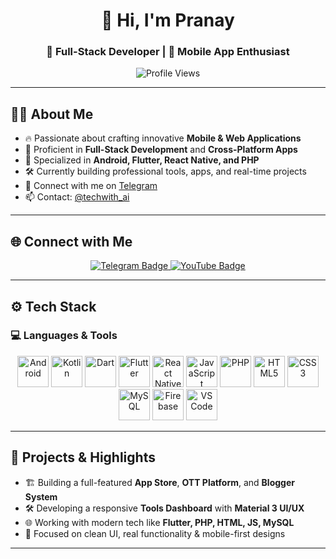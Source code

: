 <div align="center">

# 👋 Hi, I'm Pranay  
### 🚀 Full-Stack Developer | 📱 Mobile App Enthusiast

<img src="https://komarev.com/ghpvc/?username=nextgen-coders-telugu&label=Profile%20Views&color=0e75b6&style=flat" alt="Profile Views" />

</div>

---

## 👨‍💻 About Me

- 🔥 Passionate about crafting innovative **Mobile & Web Applications**
- 💼 Proficient in **Full-Stack Development** and **Cross-Platform Apps**
- 📱 Specialized in **Android, Flutter, React Native, and PHP**
- 🛠️ Currently building professional tools, apps, and real-time projects
- 🤝 Connect with me on [Telegram](https://t.me/techwith_ai)
- 📫 Contact: [@techwith_ai](https://t.me/techwith_ai)

---

## 🌐 Connect with Me

<div align="center">
  <a href="https://t.me/techwith_ai" target="_blank">
    <img src="https://img.shields.io/badge/Telegram-2CA5E0?style=for-the-badge&logo=telegram&logoColor=white" alt="Telegram Badge"/>
  </a>
  <a href="https://www.youtube.com/channel/UC9rnevgmpPfnR_oxhQhTX6w" target="_blank">
    <img src="https://img.shields.io/badge/YouTube-FF0000?style=for-the-badge&logo=youtube&logoColor=white" alt="YouTube Badge"/>
  </a>
</div>

---

## ⚙️ Tech Stack

### 💻 Languages & Tools

<div align="center">

<img src="https://cdn.jsdelivr.net/gh/devicons/devicon/icons/android/android-original-wordmark.svg" height="50" alt="Android"/>
<img src="https://cdn.jsdelivr.net/gh/devicons/devicon/icons/kotlin/kotlin-original.svg" height="50" alt="Kotlin"/>
<img src="https://cdn.jsdelivr.net/gh/devicons/devicon/icons/dart/dart-original.svg" height="50" alt="Dart"/>
<img src="https://cdn.jsdelivr.net/gh/devicons/devicon/icons/flutter/flutter-original.svg" height="50" alt="Flutter"/>
<img src="https://reactnative.dev/img/header_logo.svg" height="50" alt="React Native"/>
<img src="https://cdn.jsdelivr.net/gh/devicons/devicon/icons/javascript/javascript-original.svg" height="50" alt="JavaScript"/>
<img src="https://cdn.jsdelivr.net/gh/devicons/devicon/icons/php/php-original.svg" height="50" alt="PHP"/>
<img src="https://cdn.jsdelivr.net/gh/devicons/devicon/icons/html5/html5-original.svg" height="50" alt="HTML5"/>
<img src="https://cdn.jsdelivr.net/gh/devicons/devicon/icons/css3/css3-original.svg" height="50" alt="CSS3"/>
<img src="https://cdn.jsdelivr.net/gh/devicons/devicon/icons/mysql/mysql-original-wordmark.svg" height="50" alt="MySQL"/>
<img src="https://cdn.jsdelivr.net/gh/devicons/devicon/icons/firebase/firebase-plain.svg" height="50" alt="Firebase"/>
<img src="https://cdn.jsdelivr.net/gh/devicons/devicon/icons/vscode/vscode-original.svg" height="50" alt="VS Code"/>

</div>

---

## 🚀 Projects & Highlights

- 🏗️ Building a full-featured **App Store**, **OTT Platform**, and **Blogger System**
- 🛠️ Developing a responsive **Tools Dashboard** with **Material 3 UI/UX**
- 🌐 Working with modern tech like **Flutter, PHP, HTML, JS, MySQL**
- 🎨 Focused on clean UI, real functionality & mobile-first designs

---
